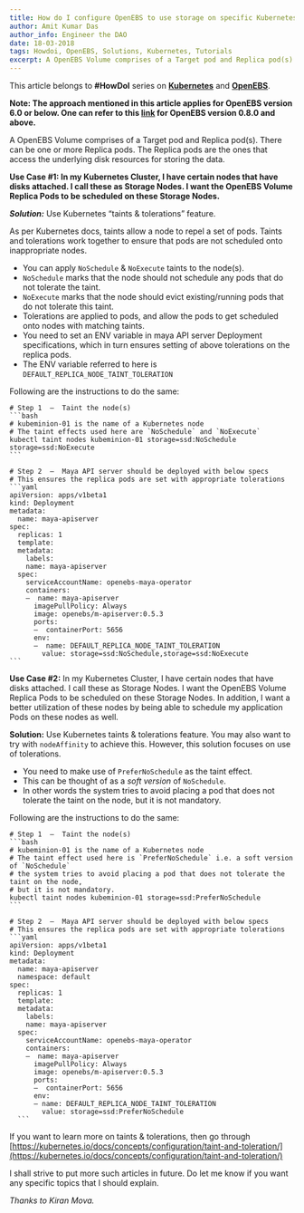 ```yaml
---
title: How do I configure OpenEBS to use storage on specific Kubernetes nodes?
author: Amit Kumar Das
author_info: Engineer the DAO
date: 18-03-2018
tags: Howdoi, OpenEBS, Solutions, Kubernetes, Tutorials
excerpt: A OpenEBS Volume comprises of a Target pod and Replica pod(s). There can be one or more Replica pods. The Replica pods are the ones that access the underlying disk resources for storing the data.
---
```


This article belongs to **#HowDoI** series on [**Kubernetes**](https://kubernetes.io/) and [**OpenEBS**](https://openebs.io/).

**Note: The approach mentioned in this article applies for OpenEBS version 6.0 or below. One can refer to this [link](https://github.com/openebs/community/pull/20) for OpenEBS version 0.8.0 and above.**

A OpenEBS Volume comprises of a Target pod and Replica pod(s). There can be one or more Replica pods. The Replica pods are the ones that access the underlying disk resources for storing the data.

**Use Case #1: In my Kubernetes Cluster, I have certain nodes that have disks attached. I call these as Storage Nodes. I want the OpenEBS Volume Replica Pods to be scheduled on these Storage Nodes.**

**_Solution:_** Use Kubernetes “taints & tolerations” feature.

As per Kubernetes docs, taints allow a node to repel a set of pods. Taints and tolerations work together to ensure that pods are not scheduled onto inappropriate nodes.

- You can apply `NoSchedule` & `NoExecute` taints to the node(s).
- `NoSchedule` marks that the node should not schedule any pods that do not tolerate the taint.
- `NoExecute` marks that the node should evict existing/running pods that do not tolerate this taint.
- Tolerations are applied to pods, and allow the pods to get scheduled onto nodes with matching taints.
- You need to set an ENV variable in maya API server Deployment specifications, which in turn ensures setting of above tolerations on the replica pods.
- The ENV variable referred to here is `DEFAULT_REPLICA_NODE_TAINT_TOLERATION`

Following are the instructions to do the same:

````
# Step 1  —  Taint the node(s)
```bash
# kubeminion-01 is the name of a Kubernetes node
# The taint effects used here are `NoSchedule` and `NoExecute`
kubectl taint nodes kubeminion-01 storage=ssd:NoSchedule storage=ssd:NoExecute
```

# Step 2  —  Maya API server should be deployed with below specs
# This ensures the replica pods are set with appropriate tolerations
```yaml
apiVersion: apps/v1beta1
kind: Deployment
metadata:
  name: maya-apiserver
spec:
  replicas: 1
  template:
  metadata:
    labels:
    name: maya-apiserver
  spec:
    serviceAccountName: openebs-maya-operator
    containers:
    —  name: maya-apiserver
      imagePullPolicy: Always
      image: openebs/m-apiserver:0.5.3
      ports:
      —  containerPort: 5656
      env:
      —  name: DEFAULT_REPLICA_NODE_TAINT_TOLERATION
        value: storage=ssd:NoSchedule,storage=ssd:NoExecute
```
````

**Use Case #2:** In my Kubernetes Cluster, I have certain nodes that have disks attached. I call these as Storage Nodes. I want the OpenEBS Volume Replica Pods to be scheduled on these Storage Nodes. In addition, I want a better utilization of these nodes by being able to schedule my application Pods on these nodes as well.

**Solution:** Use Kubernetes taints & tolerations feature. You may also want to try with `nodeAffinity` to achieve this. However, this solution focuses on use of tolerations.

- You need to make use of `PreferNoSchedule` as the taint effect.
- This can be thought of as a _soft version_ of `NoSchedule`.
- In other words the system tries to avoid placing a pod that does not tolerate the taint on the node, but it is not mandatory.

Following are the instructions to do the same:

````
# Step 1  —  Taint the node(s)
```bash
# kubeminion-01 is the name of a Kubernetes node
# The taint effect used here is `PreferNoSchedule` i.e. a soft version of `NoSchedule` 
# the system tries to avoid placing a pod that does not tolerate the taint on the node,
# but it is not mandatory.
kubectl taint nodes kubeminion-01 storage=ssd:PreferNoSchedule
```

# Step 2  —  Maya API server should be deployed with below specs
# This ensures the replica pods are set with appropriate tolerations
```yaml
apiVersion: apps/v1beta1
kind: Deployment
metadata:
  name: maya-apiserver
  namespace: default
spec:
  replicas: 1
  template:
  metadata:
    labels:
    name: maya-apiserver
  spec:
    serviceAccountName: openebs-maya-operator
    containers:
    —  name: maya-apiserver
      imagePullPolicy: Always
      image: openebs/m-apiserver:0.5.3
      ports:
      —  containerPort: 5656
      env:
      — name: DEFAULT_REPLICA_NODE_TAINT_TOLERATION
        value: storage=ssd:PreferNoSchedule
  ```
````

If you want to learn more on taints & tolerations, then go through [https://kubernetes.io/docs/concepts/configuration/taint-and-toleration/](https://kubernetes.io/docs/concepts/configuration/taint-and-toleration/)

I shall strive to put more such articles in future. Do let me know if you want any specific topics that I should explain.

_Thanks to Kiran Mova._
